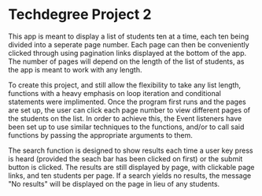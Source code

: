 # Techdegree Project 2

This app is meant to display a list of students ten at a time, each ten being divided into a seperate page number. Each page can then be conveniently clicked through using pagination links displayed at the bottom of the app. The number of pages will depend on the length of the list of students, as the app is meant to work with any length.

To create this project, and still allow the flexibility to take any list length, functions with a heavy emphasis on loop iteration and conditional statements were implimented.  Once the program first runs and the pages are set up, the user can click each page number to view different pages of the students on the list. In order to achieve this, the Event listeners have been set up to use similar techniques to the functions, and/or to call said functions by passing the appropriate arguments to them. 

The search function is designed to show results each time a user key press is heard (provided the seach bar has been clicked on first) or the submit button is clicked. The results are still displayed by page, with clickable page links, and ten students per page. If a search yields no results, the message "No results" will be displayed on the page in lieu of any students.